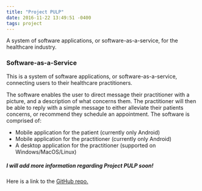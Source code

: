 ```yaml
---
title: "Project PULP"
date: 2016-11-22 13:49:51 -0400
tags: project
---
```

A system of software applications, or software-as-a-service, for the healthcare industry.

### Software-as-a-Service ###

This is a system of software applications, or software-as-a-service, connecting users to their healthcare practitioners.
<!--sep-->
The software enables the user to direct message their practitioner with a picture, and a description of what
concerns them. The practitioner will then be able to reply with a simple message to either alleviate their
patients concerns, or recommend they schedule an appointment. The software is comprised of:
- Mobile application for the patient (currently only Android)
- Mobile application for the practitioner (currently only Android)
- A desktop application for the practitioner (supported on Windows/MacOS/Linux)

##### I will add more information regarding Project PULP soon! #####

Here is a link to the [GitHub repo.](https://github.com/NJTuley/TravoltaProject)
